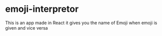 # emoji-interpretor
This is an app made in React it gives you the name of Emoji when emoji is given and vice versa
